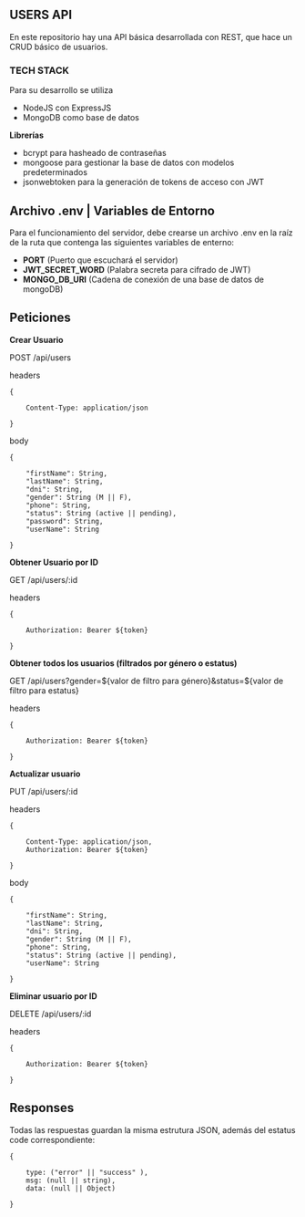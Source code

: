## USERS API

En este repositorio hay una API básica desarrollada con REST, que hace un CRUD básico de usuarios.

### TECH STACK

Para su desarrollo se utiliza 
* NodeJS con ExpressJS
* MongoDB como base de datos

**Librerías**


* bcrypt para hasheado de contraseñas
* mongoose para gestionar la base de datos con modelos predeterminados
* jsonwebtoken para la generación de tokens de acceso con JWT

## Archivo .env | Variables de Entorno


Para el funcionamiento del servidor, debe crearse un archivo .env en la raíz de la ruta que contenga las siguientes variables de enterno:


* **PORT** (Puerto que escuchará el servidor)
* **JWT_SECRET_WORD** (Palabra secreta para cifrado de JWT)
* **MONGO_DB_URI** (Cadena de conexión de una base de datos de mongoDB)


## Peticiones


**Crear Usuario**


POST /api/users

headers 

    {
        
        Content-Type: application/json
        
    }

body 

    {  

        "firstName": String,  
        "lastName": String,  
        "dni": String,  
        "gender": String (M || F),  
        "phone": String,  
        "status": String (active || pending),  
        "password": String,  
        "userName": String  

    }  


**Obtener Usuario por ID**


GET /api/users/:id

headers

    {
        
        Authorization: Bearer ${token}
    
    }


**Obtener todos los usuarios (filtrados por género o estatus)**


GET /api/users?gender=${valor de filtro para género}&status=${valor de filtro para estatus}

headers

    {
        
        Authorization: Bearer ${token}
        
    }


**Actualizar usuario**


PUT /api/users/:id

headers 

    {   

        Content-Type: application/json,
        Authorization: Bearer ${token}

    }


body

    {

        "firstName": String,
        "lastName": String,
        "dni": String,
        "gender": String (M || F),
        "phone": String,
        "status": String (active || pending),
        "userName": String

    }


**Eliminar usuario por ID**


DELETE /api/users/:id

headers

    {
        
        Authorization: Bearer ${token}
        
    }


## Responses


Todas las respuestas guardan la misma estrutura JSON, además del estatus code correspondiente:


    {

        type: ("error" || "success" ), 
        msg: (null || string), 
        data: (null || Object)

    }



